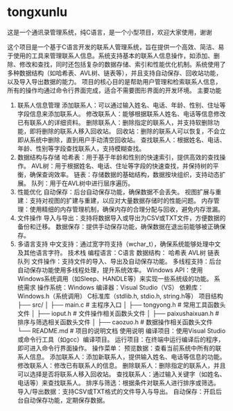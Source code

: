 # tongxunlu
这是一个通讯录管理系统，纯C语言，是一个小型项目，欢迎大家使用，谢谢

这个项目是一个基于C语言开发的联系人管理系统，旨在提供一个高效、简洁、易于使用的工具来管理联系人信息。系统支持基本的联系人信息操作，如添加、删除、修改和查找，同时还包括复杂的数据存储、索引和性能优化机制。系统使用了多种数据结构（如哈希表、AVL树、链表等），并且支持自动保存、回收站功能，以及导入导出数据的能力。
项目的核心目的是帮助用户管理和检索联系人信息，所有的操作均通过命令行界面完成，适合不需要图形界面的开发环境。
主要功能
1. 联系人信息管理
添加联系人：可以通过输入姓名、电话、年龄、性别、住址等字段信息来添加联系人。
修改联系人：能够根据联系人姓名、电话等信息修改已有联系人的详细资料。
删除联系人：删除指定的联系人，并支持软删除功能，即将删除的联系人移入回收站。
回收站：删除的联系人可以恢复，不会立即从系统中删除，直到用户手动清空回收站。
查找联系人：根据姓名、电话、年龄、性别等字段查找联系人，支持模糊查找。
2. 数据结构与存储
哈希表：用于基于年龄和性别的快速索引，提供高效的查找操作。
AVL树：用于根据姓名、电话、住址等字段的快速查找，并保持树的平衡，确保查询效率。
链表：存储数据的基础结构，数据按块组织，支持动态扩展。
队列：用于在AVL树中进行层序遍历。
3. 性能优化
自动保存：后台自动保存功能，确保数据不会丢失。
视图扩展与重建：支持对视图的扩建与重建，以应对大量数据存储时的性能问题。
内存管理：使用精细的内存管理机制，确保内存的合理分配与回收，避免内存泄漏。
4. 文件操作
导入与导出：支持将数据导入或导出为CSV或TXT文件，方便数据的备份和迁移。
数据保存：提供手动保存功能，确保数据在退出前能够被正确保存。
5. 多语言支持
中文支持：通过宽字符支持（wchar_t），确保系统能够处理中文及其他语言字符。
技术栈
编程语言：C语言
数据结构：
  哈希表
  AVL树
  链表
  队列
文件操作：支持文件的导入、导出及自动保存功能。
多线程支持：后台自动保存功能使用多线程处理，提升系统效率。
Windows API：使用Windows系统调用（如Sleep、HANDLE等）来实现一些系统级的功能。
系统需求
操作系统：Windows
编译器：Visual Studio（VS）
依赖库：
Windows.h（系统调用）
C标准库（stdlib.h, stdio.h, string.h等）
项目结构
├── src/
│   ├── main.c                  # 主程序入口
│   ├── tongyong.h              # 常用工具函数头文件
│   ├── ioput.h                 # 文件操作相关函数头文件
│   ├── paixushaixuan.h         # 排序与筛选相关函数头文件
│   ├── caozuo.h                # 数据操作相关函数头文件
└── README.md                   # 项目的说明文档
使用说明
编译项目：使用Visual Studio或命令行工具（如gcc）编译项目。
运行项目：在终端中运行编译后的程序，即可进入命令行界面操作。
操作菜单：
预览数据：查看当前系统中所有的联系人信息。
添加联系人：添加新联系人，提供输入姓名、电话等信息的功能。
修改联系人：修改已有联系人的信息。
删除联系人：删除指定的联系人，并且可以选择是否将联系人移入回收站。
查找联系人：通过输入关键字（如姓名、电话等）来查找联系人。
排序与筛选：根据条件对联系人进行排序或筛选。
导入/导出数据：支持CSV或TXT格式的文件导入与导出。
自动保存：开启后台自动保存功能，定期保存数据。
